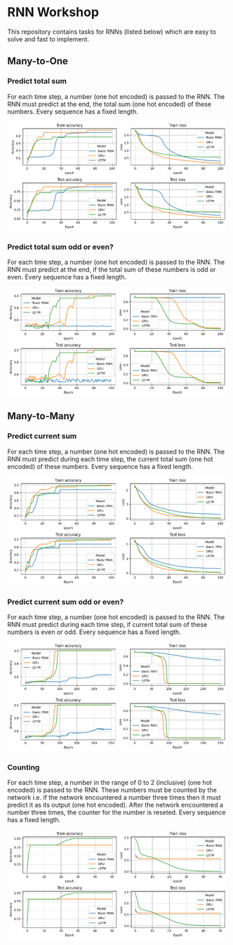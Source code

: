 # RNN Workshop

This repository contains tasks for RNNs (listed below) which are easy to solve and fast to implement.


## Many-to-One

### Predict total sum

For each time step, a number (one hot encoded) is passed to the RNN. 
The RNN must predict at the end, the total sum (one hot encoded) of these numbers.
Every sequence has a fixed length.

<img src="./TotalSumPrediction/Plots/AccuracyLoss.png" width="500" height="250">

### Predict total sum odd or even?

For each time step, a number (one hot encoded) is passed to the RNN. 
The RNN must predict at the end, if the total sum of these numbers is odd or even.
Every sequence has a fixed length.

<img src="./TotalSumEvenOddPrediction/Plots/AccuracyLoss.png" width="500" height="250">


## Many-to-Many 

### Predict current sum

For each time step, a number (one hot encoded) is passed to the RNN. 
The RNN must predict during each time step, the current total sum (one hot encoded) of these numbers.
Every sequence has a fixed length.

<img src="./CurrentSumPrediction/Plots/AccuracyLoss.png" width="500" height="250">

### Predict current sum odd or even?

For each time step, a number (one hot encoded) is passed to the RNN. 
The RNN must predict during each time step, if current total sum of these numbers is even or odd.
Every sequence has a fixed length.

<img src="./CurrentSumEvenOddPrediction/Plots/AccuracyLoss.png" width="500" height="250">

### Counting

For each time step, a number in the range of 0 to 2 (inclusive) (one hot encoded) is passed to the RNN. 
These numbers must be counted by the network i.e. if the network encountered a number three times then it must predict it as its output (one hot encoded).
After the network encountered a number three times, the counter for the number is reseted.
Every sequence has a fixed length.

<img src="./Counting/Plots/AccuracyLoss.png" width="500" height="250">

